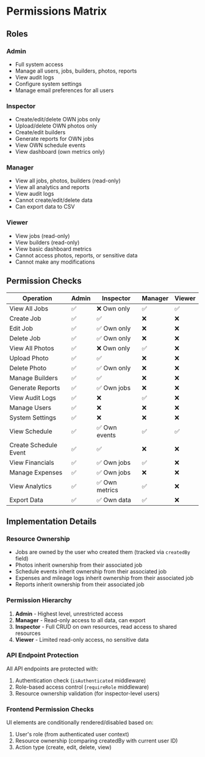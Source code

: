 # Permissions Matrix

## Roles

### Admin
- Full system access
- Manage all users, jobs, builders, photos, reports
- View audit logs
- Configure system settings
- Manage email preferences for all users

### Inspector
- Create/edit/delete OWN jobs only
- Upload/delete OWN photos only
- Create/edit builders
- Generate reports for OWN jobs
- View OWN schedule events
- View dashboard (own metrics only)

### Manager
- View all jobs, photos, builders (read-only)
- View all analytics and reports
- View audit logs
- Cannot create/edit/delete data
- Can export data to CSV

### Viewer
- View jobs (read-only)
- View builders (read-only)
- View basic dashboard metrics
- Cannot access photos, reports, or sensitive data
- Cannot make any modifications

## Permission Checks

| Operation | Admin | Inspector | Manager | Viewer |
|-----------|-------|-----------|---------|--------|
| View All Jobs | ✅ | ❌ Own only | ✅ | ✅ |
| Create Job | ✅ | ✅ | ❌ | ❌ |
| Edit Job | ✅ | ✅ Own only | ❌ | ❌ |
| Delete Job | ✅ | ✅ Own only | ❌ | ❌ |
| View All Photos | ✅ | ❌ Own only | ✅ | ❌ |
| Upload Photo | ✅ | ✅ | ❌ | ❌ |
| Delete Photo | ✅ | ✅ Own only | ❌ | ❌ |
| Manage Builders | ✅ | ✅ | ❌ | ❌ |
| Generate Reports | ✅ | ✅ Own jobs | ❌ | ❌ |
| View Audit Logs | ✅ | ❌ | ✅ | ❌ |
| Manage Users | ✅ | ❌ | ❌ | ❌ |
| System Settings | ✅ | ❌ | ❌ | ❌ |
| View Schedule | ✅ | ✅ Own events | ✅ | ✅ |
| Create Schedule Event | ✅ | ✅ | ❌ | ❌ |
| View Financials | ✅ | ✅ Own jobs | ✅ | ❌ |
| Manage Expenses | ✅ | ✅ Own jobs | ❌ | ❌ |
| View Analytics | ✅ | ✅ Own metrics | ✅ | ❌ |
| Export Data | ✅ | ✅ Own data | ✅ | ❌ |

## Implementation Details

### Resource Ownership
- Jobs are owned by the user who created them (tracked via `createdBy` field)
- Photos inherit ownership from their associated job
- Schedule events inherit ownership from their associated job
- Expenses and mileage logs inherit ownership from their associated job
- Reports inherit ownership from their associated job

### Permission Hierarchy
1. **Admin** - Highest level, unrestricted access
2. **Manager** - Read-only access to all data, can export
3. **Inspector** - Full CRUD on own resources, read access to shared resources
4. **Viewer** - Limited read-only access, no sensitive data

### API Endpoint Protection
All API endpoints are protected with:
1. Authentication check (`isAuthenticated` middleware)
2. Role-based access control (`requireRole` middleware)
3. Resource ownership validation (for inspector-level users)

### Frontend Permission Checks
UI elements are conditionally rendered/disabled based on:
1. User's role (from authenticated user context)
2. Resource ownership (comparing createdBy with current user ID)
3. Action type (create, edit, delete, view)
